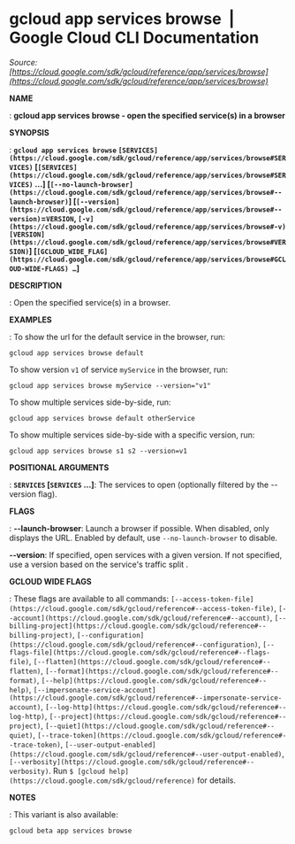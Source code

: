 # gcloud app services browse  |  Google Cloud CLI Documentation

*Source: [https://cloud.google.com/sdk/gcloud/reference/app/services/browse](https://cloud.google.com/sdk/gcloud/reference/app/services/browse)*

**NAME**

: **gcloud app services browse - open the specified service(s) in a browser**

**SYNOPSIS**

: **`gcloud app services browse` `[SERVICES](https://cloud.google.com/sdk/gcloud/reference/app/services/browse#SERVICES)` [`[SERVICES](https://cloud.google.com/sdk/gcloud/reference/app/services/browse#SERVICES)` …] [`[--no-launch-browser](https://cloud.google.com/sdk/gcloud/reference/app/services/browse#--launch-browser)`] [`[--version](https://cloud.google.com/sdk/gcloud/reference/app/services/browse#--version)`=`VERSION`, `[-v](https://cloud.google.com/sdk/gcloud/reference/app/services/browse#-v)` `[VERSION](https://cloud.google.com/sdk/gcloud/reference/app/services/browse#VERSION)`] [`[GCLOUD_WIDE_FLAG](https://cloud.google.com/sdk/gcloud/reference/app/services/browse#GCLOUD-WIDE-FLAGS) …`]**

**DESCRIPTION**

: Open the specified service(s) in a browser.

**EXAMPLES**

: To show the url for the default service in the browser, run:

```
gcloud app services browse default
```

To show version `v1` of service `myService` in the
browser, run:

```
gcloud app services browse myService --version="v1"
```

To show multiple services side-by-side, run:

```
gcloud app services browse default otherService
```

To show multiple services side-by-side with a specific version, run:

```
gcloud app services browse s1 s2 --version=v1
```

**POSITIONAL ARGUMENTS**

: **`SERVICES` [`SERVICES` …]**:
The services to open (optionally filtered by the --version flag).

**FLAGS**

: **--launch-browser**:
Launch a browser if possible. When disabled, only displays the URL. Enabled by
default, use `--no-launch-browser` to disable.

**--version**:
If specified, open services with a given version. If not specified, use a
version based on the service's traffic split .

**GCLOUD WIDE FLAGS**

: These flags are available to all commands: `[--access-token-file](https://cloud.google.com/sdk/gcloud/reference#--access-token-file)`,
`[--account](https://cloud.google.com/sdk/gcloud/reference#--account)`, `[--billing-project](https://cloud.google.com/sdk/gcloud/reference#--billing-project)`,
`[--configuration](https://cloud.google.com/sdk/gcloud/reference#--configuration)`,
`[--flags-file](https://cloud.google.com/sdk/gcloud/reference#--flags-file)`,
`[--flatten](https://cloud.google.com/sdk/gcloud/reference#--flatten)`, `[--format](https://cloud.google.com/sdk/gcloud/reference#--format)`, `[--help](https://cloud.google.com/sdk/gcloud/reference#--help)`, `[--impersonate-service-account](https://cloud.google.com/sdk/gcloud/reference#--impersonate-service-account)`,
`[--log-http](https://cloud.google.com/sdk/gcloud/reference#--log-http)`,
`[--project](https://cloud.google.com/sdk/gcloud/reference#--project)`, `[--quiet](https://cloud.google.com/sdk/gcloud/reference#--quiet)`, `[--trace-token](https://cloud.google.com/sdk/gcloud/reference#--trace-token)`, `[--user-output-enabled](https://cloud.google.com/sdk/gcloud/reference#--user-output-enabled)`,
`[--verbosity](https://cloud.google.com/sdk/gcloud/reference#--verbosity)`.
Run `$ [gcloud help](https://cloud.google.com/sdk/gcloud/reference)` for details.

**NOTES**

: This variant is also available:

```
gcloud beta app services browse
```